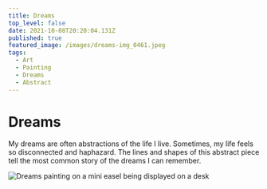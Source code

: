 ```yaml
---
title: Dreams
top_level: false
date: 2021-10-08T20:20:04.131Z
published: true
featured_image: /images/dreams-img_0461.jpeg
tags:
  - Art
  - Painting
  - Dreams
  - Abstract
---
```

# Dreams

My dreams are often abstractions of the life I live. Sometimes, my life feels so disconnected and haphazard. The lines and shapes of this abstract piece tell the most common story of the dreams I can remember.



![Dreams painting on a mini easel being displayed on a desk](/images/dreams-img_0464.jpeg "Dreams painting on a mini easel being displayed on a desk")